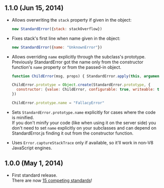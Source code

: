 ## 1.1.0 (Jun 15, 2014)
- Allows overwriting the `stack` property if given in the object:

  ```javascript
  new StandardError({stack: stackOverflow})
  ```

- Fixes stack's first line when name given in the object:

  ```javascript
  new StandardError({name: "UnknownError"})
  ```

- Allows overriding `name` explicitly through the subclass's prototype.  
  Previously StandardError got the name only from the constructor function's
  `name` property or from the passed-in object.

  ```javascript
  function ChildError(msg, props) { StandardError.apply(this, arguments) }

  ChildError.prototype = Object.create(StandardError.prototype, {
    constructor: {value: ChildError, configurable: true, writeable: true}
  })

  ChildError.prototype.name = "FallacyError"
  ```

- Sets `StandardError.prototype.name` explicitly for cases where the code is
  minified.  
  If you don't minify your code (like when using it on the server side) you
  don't need to set `name` explicitly on your subclasses and can depend on
  StandardError.js finding it out from the constructor function.

- Uses `Error.captureStackTrace` only if available, so it'll work in non-V8
  JavaScript engines.

## 1.0.0 (May 1, 2014)
- First standard release.  
  There are now [15 competing standards](https://xkcd.com/927/)!
